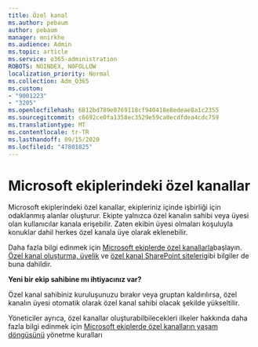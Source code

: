 ```yaml
---
title: Özel kanal
ms.author: pebaum
author: pebaum
manager: mnirkhe
ms.audience: Admin
ms.topic: article
ms.service: o365-administration
ROBOTS: NOINDEX, NOFOLLOW
localization_priority: Normal
ms.collection: Adm_O365
ms.custom:
- "9001223"
- "3205"
ms.openlocfilehash: 6812bd789e0769118cf940418e8edeae8a1c2355
ms.sourcegitcommit: c6692ce0fa1358ec3529e59ca0ecdfdea4cdc759
ms.translationtype: MT
ms.contentlocale: tr-TR
ms.lasthandoff: 09/15/2020
ms.locfileid: "47801825"
---
```

# <a name="private-channels-in-microsoft-teams"></a>Microsoft ekiplerindeki özel kanallar

Microsoft ekiplerindeki özel kanallar, ekipleriniz içinde işbirliği için odaklanmış alanlar oluşturur. Ekipte yalnızca özel kanalın sahibi veya üyesi olan kullanıcılar kanala erişebilir. Zaten ekibin üyesi olmaları koşuluyla konuklar dahil herkes özel kanala üye olarak eklenebilir.

Daha fazla bilgi edinmek için [Microsoft ekiplerde özel kanallarla](https://docs.microsoft.com/MicrosoftTeams/private-channels)başlayın. [Özel kanal oluşturma, üyelik](https://docs.microsoft.com/MicrosoftTeams/private-channels#private-channel-creation-and-membership) ve [özel kanal SharePoint siteleri](https://docs.microsoft.com/MicrosoftTeams/private-channels#private-channel-sharepoint-sites)gibi bilgiler de buna dahildir.

**Yeni bir ekip sahibine mı ihtiyacınız var?**

Özel kanal sahibiniz kuruluşunuzu bırakır veya gruptan kaldırılırsa, özel kanalın üyesi otomatik olarak özel kanal sahibi olacak şekilde yükseltilir.

Yöneticiler ayrıca, özel kanallar oluşturabilbilecekleri ilkeler hakkında daha fazla bilgi edinmek için [Microsoft ekiplerde özel kanalların yaşam döngüsünü](https://docs.microsoft.com/MicrosoftTeams/private-channels-life-cycle-management) yönetme kuralları
